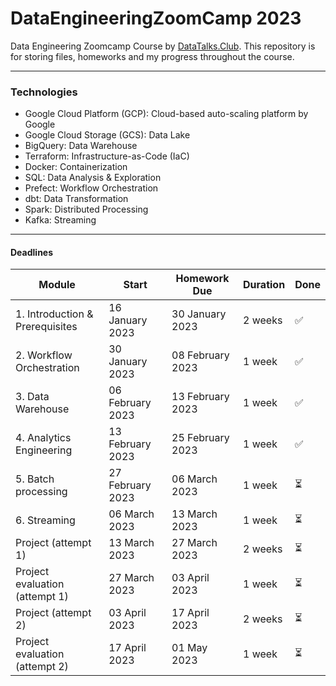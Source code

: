 # DataEngineeringZoomCamp 2023
Data Engineering Zoomcamp Course by [DataTalks.Club](https://datatalks.club/). 
This repository is for storing files, homeworks and my progress throughout the course.

------------------------------------------------------------------------------------------------------------------------
### Technologies
- Google Cloud Platform (GCP): Cloud-based auto-scaling platform by Google
- Google Cloud Storage (GCS): Data Lake
- BigQuery: Data Warehouse
- Terraform: Infrastructure-as-Code (IaC)
- Docker: Containerization
- SQL: Data Analysis & Exploration
- Prefect: Workflow Orchestration
- dbt: Data Transformation
- Spark: Distributed Processing
- Kafka: Streaming

------------------------------------------------------------------------------------------------------------------------
#### Deadlines

| Module                          | Start            | Homework Due     | Duration | Done|
|---------------------------------|------------------|------------------|----------|-----|
| 1. Introduction & Prerequisites |  16 January 2023 | 30  January 2023 | 2 weeks  | ✅ |
| 2. Workflow Orchestration       |  30 January 2023 | 08 February 2023 | 1 week   | ✅ |
| 3. Data Warehouse               | 06 February 2023 | 13 February 2023 | 1 week   | ✅ |
| 4. Analytics Engineering        | 13 February 2023 | 25 February 2023 | 1 week   | ✅ |
| 5. Batch processing             | 27 February 2023 |    06 March 2023 | 1 week   | ⏳ |
| 6. Streaming                    |    06 March 2023 |    13 March 2023 | 1 week   | ⏳ |
| Project (attempt 1)             |    13 March 2023 |    27 March 2023 | 2 weeks  | ⏳ |
| Project evaluation (attempt 1)  |    27 March 2023 |    03 April 2023 | 1 week   | ⏳ |
| Project (attempt 2)             |    03 April 2023 |    17 April 2023 | 2 weeks  | ⏳ |
| Project evaluation (attempt 2)  |    17 April 2023 |    01   May 2023 | 1 week   | ⏳ |
